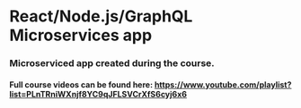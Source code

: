 # React/Node.js/GraphQL Microservices app

### Microserviced app created during the course.

#### Full course videos can be found here: https://www.youtube.com/playlist?list=PLnTRniWXnjf8YC9qJFLSVCrXfS6cyj6x6
